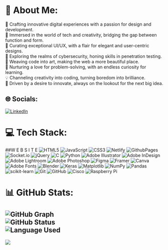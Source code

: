 # 💫 About Me:
🔮 Crafting innovative digital experiences with a passion for design and development.</br>
🌌 Immersed in the world of tech and creativity, bridging the gap between function and form.</br>
🎨 Curating exceptional UI/UX, with a flair for elegant and user-centric designs.</br>
🔐 Exploring the realms of cybersecurity, honing skills in penetration testing.</br>
🧵 Weaving code into art, making the web a more beautiful place.</br>
🌱 Nurturing a love for problem-solving, with an endless curiosity for learning.</br>
💡 Channeling creativity into coding, turning boredom into brilliance.</br>
🚀 Driven by a desire to innovate, always on the lookout for the next big idea.</br>


## 🌐 Socials:
[![LinkedIn](https://img.shields.io/badge/LinkedIn-%230077B5.svg?logo=linkedin&logoColor=white)](https://bit.ly/46TwCCH)

# 💻 Tech Stack:

##W E B S I T E
![HTML5](https://img.shields.io/badge/html5-%23E34F26.svg?style=for-the-badge&logo=html5&logoColor=white) ![JavaScript](https://img.shields.io/badge/javascript-%23323330.svg?style=for-the-badge&logo=javascript&logoColor=%23F7DF1E) ![CSS3](https://img.shields.io/badge/css3-%231572B6.svg?style=for-the-badge&logo=css3&logoColor=white) ![Netlify](https://img.shields.io/badge/netlify-%23000000.svg?style=for-the-badge&logo=netlify&logoColor=#00C7B7) ![GithubPages](https://img.shields.io/badge/github%20pages-121013?style=for-the-badge&logo=github&logoColor=white) ![Socket.io](https://img.shields.io/badge/Socket.io-black?style=for-the-badge&logo=socket.io&badgeColor=010101) ![jQuery](https://img.shields.io/badge/jquery-%230769AD.svg?style=for-the-badge&logo=jquery&logoColor=white) ![C](https://img.shields.io/badge/c-%2300599C.svg?style=for-the-badge&logo=c&logoColor=white) ![Python](https://img.shields.io/badge/python-3670A0?style=for-the-badge&logo=python&logoColor=ffdd54) ![Adobe Illustrator](https://img.shields.io/badge/adobe%20illustrator-%23FF9A00.svg?style=for-the-badge&logo=adobe%20illustrator&logoColor=white) ![Adobe InDesign](https://img.shields.io/badge/Adobe%20InDesign-49021F?style=for-the-badge&logo=adobeindesign&logoColor=FF3366) ![Adobe Lightroom](https://img.shields.io/badge/Adobe%20Lightroom-31A8FF.svg?style=for-the-badge&logo=Adobe%20Lightroom&logoColor=white) ![Adobe Photoshop](https://img.shields.io/badge/adobe%20photoshop-%2331A8FF.svg?style=for-the-badge&logo=adobe%20photoshop&logoColor=white) ![Figma](https://img.shields.io/badge/figma-%23F24E1E.svg?style=for-the-badge&logo=figma&logoColor=white) ![Framer](https://img.shields.io/badge/Framer-black?style=for-the-badge&logo=framer&logoColor=blue) ![Canva](https://img.shields.io/badge/Canva-%2300C4CC.svg?style=for-the-badge&logo=Canva&logoColor=white) ![Adobe Fonts](https://img.shields.io/badge/Adobe%20Fonts-000B1D.svg?style=for-the-badge&logo=Adobe%20Fonts&logoColor=white) ![Blender](https://img.shields.io/badge/blender-%23F5792A.svg?style=for-the-badge&logo=blender&logoColor=white) ![Keras](https://img.shields.io/badge/Keras-%23D00000.svg?style=for-the-badge&logo=Keras&logoColor=white) ![Matplotlib](https://img.shields.io/badge/Matplotlib-%23ffffff.svg?style=for-the-badge&logo=Matplotlib&logoColor=black) ![NumPy](https://img.shields.io/badge/numpy-%23013243.svg?style=for-the-badge&logo=numpy&logoColor=white) ![Pandas](https://img.shields.io/badge/pandas-%23150458.svg?style=for-the-badge&logo=pandas&logoColor=white) ![scikit-learn](https://img.shields.io/badge/scikit--learn-%23F7931E.svg?style=for-the-badge&logo=scikit-learn&logoColor=white) ![Git](https://img.shields.io/badge/git-%23F05033.svg?style=for-the-badge&logo=git&logoColor=white) ![GitHub](https://img.shields.io/badge/github-%23121011.svg?style=for-the-badge&logo=github&logoColor=white) ![Cisco](https://img.shields.io/badge/cisco-%23049fd9.svg?style=for-the-badge&logo=cisco&logoColor=black) ![Raspberry Pi](https://img.shields.io/badge/-RaspberryPi-C51A4A?style=for-the-badge&logo=Raspberry-Pi)
# 📊 GitHub Stats:
![GitHub Graph](https://github-readme-stats.vercel.app/api?username=a-x-r-o-n&theme=aura&include_all_commits=false&count_private=false&hide_border=true)<br/>
![GitHub Status](https://github-readme-streak-stats.herokuapp.com/?user=a-x-r-o-n&theme=aura&hide_border=true)<br/>
![Language Used](https://github-readme-stats.vercel.app/api/top-langs/?username=a-x-r-o-n&theme=aura&hide_border=true&include_all_commits=false&count_private=false&layout=compact)<br/>
---
[![](https://visitcount.itsvg.in/api?id=a-x-r-o-n&icon=4&color=12)](https://aaron-design.netlify.app)
<!-- Proudly created with GPRM ( https://gprm.itsvg.in ) -->
